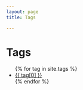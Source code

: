 ```yaml
---
layout: page
title: Tags 

---
```


<div class="page-content wc-container">
  <div class="post">
    <h1>Tags</h1>  
    <ul>
      {% for tag in site.tags %}
      <li><a href="{{site.baseurl}}/tag/{{ tag[0] }}">{{ tag[0] }}</a></li>
      {% endfor %}
    </ul>
  </div>
</div>
